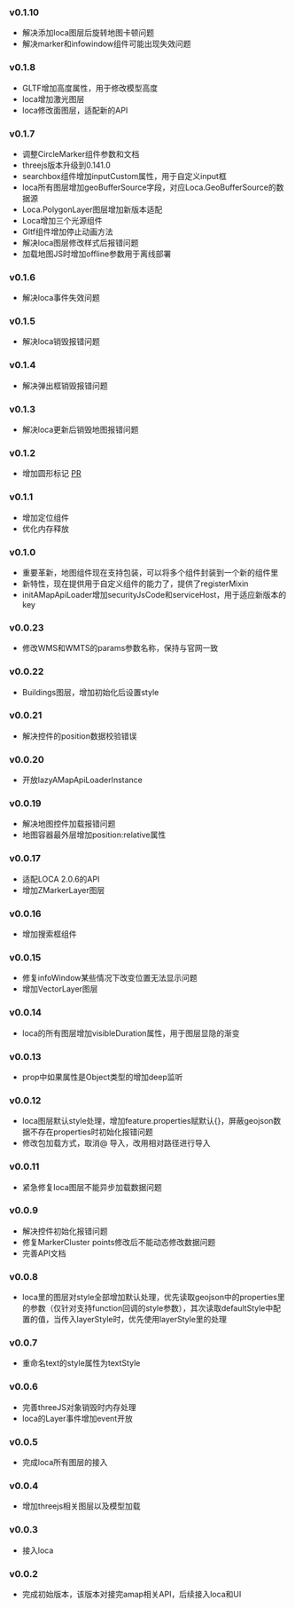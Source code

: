 ### v0.1.10
* 解决添加loca图层后旋转地图卡顿问题
* 解决marker和infowindow组件可能出现失效问题

### v0.1.8
* GLTF增加高度属性，用于修改模型高度
* loca增加激光图层
* loca修改面图层，适配新的API

### v0.1.7
* 调整CircleMarker组件参数和文档
* threejs版本升级到0.141.0
* searchbox组件增加inputCustom属性，用于自定义input框
* loca所有图层增加geoBufferSource字段，对应Loca.GeoBufferSource的数据源
* Loca.PolygonLayer图层增加新版本适配
* Loca增加三个光源组件
* Gltf组件增加停止动画方法
* 解决loca图层修改样式后报错问题
* 加载地图JS时增加offline参数用于离线部署

### v0.1.6
* 解决loca事件失效问题

### v0.1.5
* 解决loca销毁报错问题

### v0.1.4
* 解决弹出框销毁报错问题

### v0.1.3
* 解决loca更新后销毁地图报错问题

### v0.1.2
* 增加圆形标记 [PR](https://gitee.com/guyangyang/vue-amap/pulls/1)

### v0.1.1
* 增加定位组件
* 优化内存释放

### v0.1.0
* 重要革新，地图组件现在支持包装，可以将多个组件封装到一个新的组件里
* 新特性，现在提供用于自定义组件的能力了，提供了registerMixin
* initAMapApiLoader增加securityJsCode和serviceHost，用于适应新版本的key

### v0.0.23
* 修改WMS和WMTS的params参数名称，保持与官网一致

### v0.0.22
* Buildings图层，增加初始化后设置style

### v0.0.21
* 解决控件的position数据校验错误

### v0.0.20
* 开放lazyAMapApiLoaderInstance

### v0.0.19
* 解决地图控件加载报错问题
* 地图容器最外层增加position:relative属性

### v0.0.17
* 适配LOCA 2.0.6的API
* 增加ZMarkerLayer图层

### v0.0.16
* 增加搜索框组件

### v0.0.15
* 修复infoWindow某些情况下改变位置无法显示问题
* 增加VectorLayer图层

### v0.0.14
* loca的所有图层增加visibleDuration属性，用于图层显隐的渐变

### v0.0.13
* prop中如果属性是Object类型的增加deep监听

### v0.0.12
* loca图层默认style处理，增加feature.properties赋默认{}，屏蔽geojson数据不存在properties时初始化报错问题
* 修改包加载方式，取消@ 导入，改用相对路径进行导入

### v0.0.11
* 紧急修复loca图层不能异步加载数据问题

### v0.0.9
* 解决控件初始化报错问题
* 修复MarkerCluster  points修改后不能动态修改数据问题
* 完善API文档

### v0.0.8
* loca里的图层对style全部增加默认处理，优先读取geojson中的properties里的参数（仅针对支持function回调的style参数），其次读取defaultStyle中配置的值，当传入layerStyle时，优先使用layerStyle里的处理

### v0.0.7
* 重命名text的style属性为textStyle

### v0.0.6
* 完善threeJS对象销毁时内存处理
* loca的Layer事件增加event开放

### v0.0.5
* 完成loca所有图层的接入

### v0.0.4
* 增加threejs相关图层以及模型加载

### v0.0.3
* 接入loca

### v0.0.2
* 完成初始版本，该版本对接完amap相关API，后续接入loca和UI

